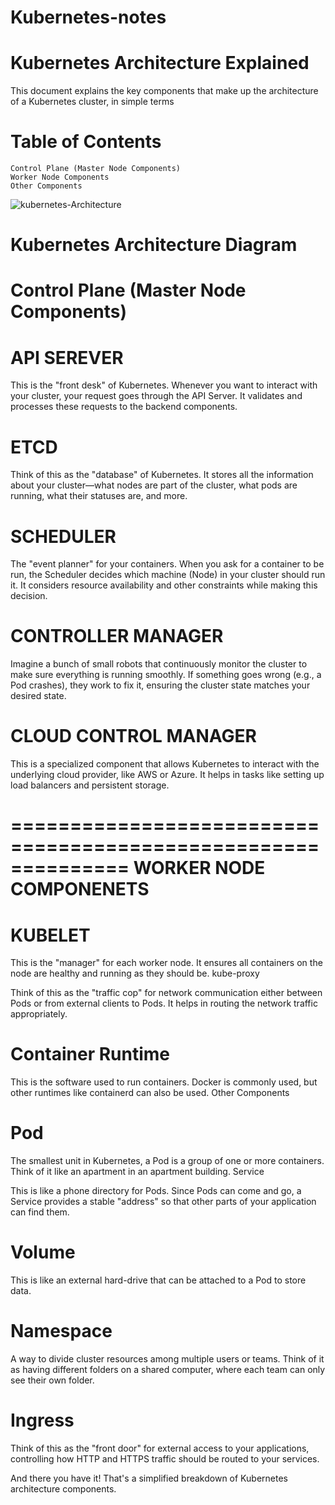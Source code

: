 # Kubernetes-notes

Kubernetes Architecture Explained
=====================================

This document explains the key components that make up the architecture of a Kubernetes cluster, in simple terms

Table of Contents
=================

    Control Plane (Master Node Components)
    Worker Node Components
    Other Components


![kubernetes-Architecture](https://github.com/DineshA055/Kubernetes-notes/assets/101075223/2077d0cc-92a6-43ea-b8e0-e97b22f7289b)

    

Kubernetes Architecture Diagram
=======================================
Control Plane (Master Node Components)
========================================

API SEREVER
===========

This is the "front desk" of Kubernetes. Whenever you want to interact with your cluster, your request goes through the API Server. It validates and processes these requests to the backend components.


ETCD
=====
Think of this as the "database" of Kubernetes. It stores all the information about your cluster—what nodes are part of the cluster, what pods are running, what their statuses are, and more.

SCHEDULER
=========
The "event planner" for your containers. When you ask for a container to be run, the Scheduler decides which machine (Node) in your cluster should run it. It considers resource availability and other constraints while making this decision.

CONTROLLER MANAGER
==================
Imagine a bunch of small robots that continuously monitor the cluster to make sure everything is running smoothly. If something goes wrong (e.g., a Pod crashes), they work to fix it, ensuring the cluster state matches your desired state.

CLOUD CONTROL MANAGER
=====================
This is a specialized component that allows Kubernetes to interact with the underlying cloud provider, like AWS or Azure. It helps in tasks like setting up load balancers and persistent storage.

==============================================================
WORKER NODE COMPONENETS
==============================================================
KUBELET
=======
This is the "manager" for each worker node. It ensures all containers on the node are healthy and running as they should be.
kube-proxy

Think of this as the "traffic cop" for network communication either between Pods or from external clients to Pods. It helps in routing the network traffic appropriately.

Container Runtime
==================
This is the software used to run containers. Docker is commonly used, but other runtimes like containerd can also be used.
Other Components

Pod
=====
The smallest unit in Kubernetes, a Pod is a group of one or more containers. Think of it like an apartment in an apartment building.
Service

This is like a phone directory for Pods. Since Pods can come and go, a Service provides a stable "address" so that other parts of your application can find them.

Volume
=======
This is like an external hard-drive that can be attached to a Pod to store data.

Namespace
=========
A way to divide cluster resources among multiple users or teams. Think of it as having different folders on a shared computer, where each team can only see their own folder.

Ingress
=======
Think of this as the "front door" for external access to your applications, controlling how HTTP and HTTPS traffic should be routed to your services.

And there you have it! That's a simplified breakdown of Kubernetes architecture components.


